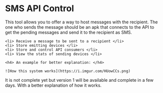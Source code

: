 
<h1> SMS API Control </h1>

<p>

This tool allows you to offer a way to host messages with the recipient. The one who sends the message should be an apk that connects to the API to get the pending messages and send it to the recipient as SMS.

</p>

<p>

    <li> Receive a message to be sent to a recipient </li>
    <li> Store emitting devices </li>
    <li> Store and control API consumers </li>
    <li> View the stats of sending devices </li>

</p>

<p>

    <h4> An example for better explanation: </h4>

    ![How this system works](https://i.imgur.com/HUowCCs.png)

</p>

<p>

It is not complete yet but version 1 will be available and complete in a few days. With a better explanation of how it works.

</p>
